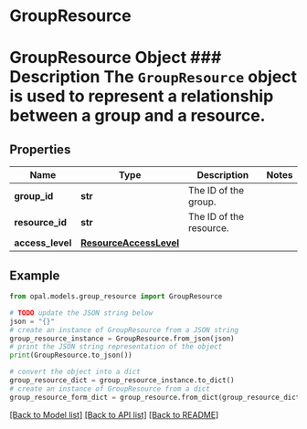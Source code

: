 # GroupResource

# GroupResource Object ### Description The `GroupResource` object is used to represent a relationship between a group and a resource.

## Properties

Name | Type | Description | Notes
------------ | ------------- | ------------- | -------------
**group_id** | **str** | The ID of the group. | 
**resource_id** | **str** | The ID of the resource. | 
**access_level** | [**ResourceAccessLevel**](ResourceAccessLevel.md) |  | 

## Example

```python
from opal.models.group_resource import GroupResource

# TODO update the JSON string below
json = "{}"
# create an instance of GroupResource from a JSON string
group_resource_instance = GroupResource.from_json(json)
# print the JSON string representation of the object
print(GroupResource.to_json())

# convert the object into a dict
group_resource_dict = group_resource_instance.to_dict()
# create an instance of GroupResource from a dict
group_resource_form_dict = group_resource.from_dict(group_resource_dict)
```
[[Back to Model list]](../README.md#documentation-for-models) [[Back to API list]](../README.md#documentation-for-api-endpoints) [[Back to README]](../README.md)


